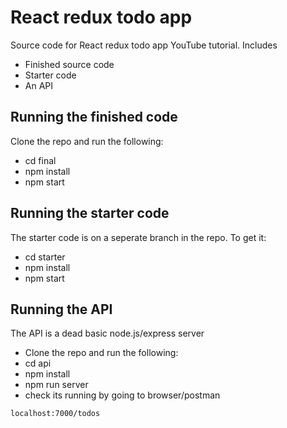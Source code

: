 # React redux todo app

Source code for React redux todo app YouTube tutorial. Includes

- Finished source code
- Starter code
- An API

## Running the finished code

Clone the repo and run the following:

- cd final
- npm install
- npm start

## Running the starter code

The starter code is on a seperate branch in the repo. To get it:

- cd starter
- npm install
- npm start

## Running the API

The API is a dead basic node.js/express server

- Clone the repo and run the following:
- cd api
- npm install
- npm run server
- check its running by going to browser/postman

```
localhost:7000/todos

```
